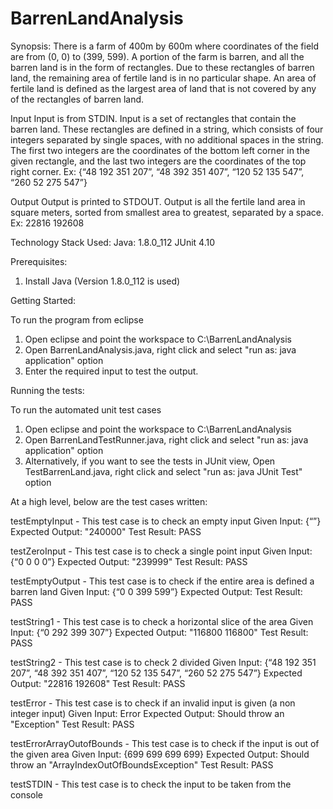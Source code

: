 # BarrenLandAnalysis

Synopsis:
There is a farm of 400m by 600m where coordinates of the field are from (0, 0) to (399, 599). A portion of the farm is barren, and all the barren land is in the form of rectangles. Due to these rectangles of barren land, the remaining area of fertile land is in no particular shape. An area of fertile land is defined as the largest area of land that is not covered by any of the rectangles of barren land. 

Input 
Input is from STDIN. Input is a set of rectangles that contain the barren land. These rectangles are defined in a string, which consists of four integers separated by single spaces, with no additional spaces in the string. The first two integers are the coordinates of the bottom left corner in the given rectangle, and the last two integers are the coordinates of the top right corner. 
Ex: {“48 192 351 207”, “48 392 351 407”, “120 52 135 547”, “260 52 275 547”}  

Output 
Output is printed to STDOUT. Output is all the fertile land area in square meters, sorted from smallest area to greatest, separated by a space. 
Ex: 22816 192608

Technology Stack Used: 
Java: 1.8.0_112 
JUnit 4.10

Prerequisites:
1. Install Java (Version 1.8.0_112 is used)

Getting Started:

To run the program from eclipse
1. Open eclipse and point the workspace to C:\BarrenLandAnalysis
2. Open BarrenLandAnalysis.java, right click and select "run as: java application" option 
3. Enter the required input to test the output.

Running the tests:

To run the automated unit test cases
1. Open eclipse and point the workspace to C:\BarrenLandAnalysis
2. Open BarrenLandTestRunner.java, right click and select "run as: java application" option  
3. Alternatively, if you want to see the tests in JUnit view, Open TestBarrenLand.java, right click and select "run as: java JUnit Test" option 

At a high level, below are the test cases written:

testEmptyInput - This test case is to check an empty input
Given Input: {“”}
Expected Output: "240000"
Test Result: PASS

testZeroInput - This test case is to check a single point input
Given Input: {“0 0 0 0”}
Expected Output: "239999"
Test Result: PASS

testEmptyOutput - This test case is to check if the entire area is defined a barren land
Given Input: {“0 0 399 599”}
Expected Output: 
Test Result: PASS

testString1 - This test case is to check a horizontal slice of the area
Given Input: {“0 292 399 307”}
Expected Output: "116800 116800"
Test Result: PASS

testString2 - This test case is to check 2 divided
Given Input: {“48 192 351 207”, “48 392 351 407”, “120 52 135 547”, “260 52 275 547”}
Expected Output: "22816 192608"
Test Result: PASS

testError - This test case is to check if an invalid input is given (a non integer input)
Given Input: Error
Expected Output: Should throw an "Exception"
Test Result: PASS

testErrorArrayOutofBounds - This test case is to check if the input is out of the given area
Given Input: {699 699 699 699}
Expected Output: Should throw an "ArrayIndexOutOfBoundsException"
Test Result: PASS

testSTDIN - This test case is to check the input to be taken from the console

 

